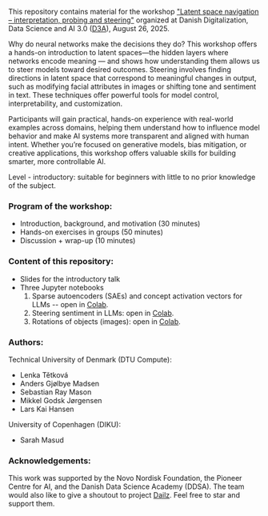 This repository contains material for the workshop ["Latent space navigation – interpretation, probing and steering"](https://d3aconference.dk/latent-space-navigation-interpretation-probing-and-steering/) organized at Danish Digitalization, Data Science and AI 3.0 ([D3A](https://d3aconference.dk/)), August 26, 2025.

Why do neural networks make the decisions they do? This workshop offers a hands-on introduction to latent spaces—the hidden layers where networks encode meaning — and shows how understanding them allows us to steer models toward desired outcomes. Steering involves finding directions in latent space that correspond to meaningful changes in output, such as modifying facial attributes in images or shifting tone and sentiment in text. These techniques offer powerful tools for model control, interpretability, and customization. 

Participants will gain practical, hands-on experience with real-world examples across domains, helping them understand how to influence model behavior and make AI systems more transparent and aligned with human intent. Whether you’re focused on generative models, bias mitigation, or creative applications, this workshop offers valuable skills for building smarter, more controllable AI.

Level - introductory: suitable for beginners with little to no prior knowledge of the subject.
### Program of the workshop:
- Introduction, background, and motivation (30 minutes)
- Hands-on exercises in groups (50 minutes)
- Discussion + wrap-up (10 minutes)

### Content of this repository:
- Slides for the introductory talk
- Three Jupyter notebooks
    1. Sparse autoencoders (SAEs) and concept activation vectors for LLMs -- open in [Colab](https://colab.research.google.com/github/LenkaTetkova/Latent-space-navigation/blob/main/d3a_sae_notebook.ipynb).
    2. Steering sentiment in LLMs: open in [Colab](https://colab.research.google.com/github/LenkaTetkova/Latent-space-navigation/blob/main/steer_sentiment.ipynb).
    3. Rotations of objects (images): open in [Colab](https://colab.research.google.com/github/LenkaTetkova/Latent-space-navigation/blob/main/coil_and_clip_space.ipynb).


### Authors:
Technical University of Denmark (DTU Compute):
- Lenka Tětková
- Anders Gjølbye Madsen
- Sebastian Ray Mason
- Mikkel Godsk Jørgensen
- Lars Kai Hansen

University of Copenhagen (DIKU):
- Sarah Masud


### Acknowledgements:

This work was supported by the Novo Nordisk Foundation, the Pioneer Centre for AI, and the Danish Data Science Academy (DDSA).
The team would also like to give a shoutout to project [Dailz](https://github.com/cardiffnlp/dialz). Feel free to star and support them.
